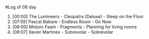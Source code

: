 #Log of 08 day

1. [00:00] The Lumineers - Cleopatra (Deluxe) - Sleep on the Floor
1. [07:59] Pascal Babare - Endless Room - Go Now
1. [08:00] Motoro Faam - Fragments - Planning for living rooms
1. [08:07] Xavier Martinex - Sobrevolar - Sobrevolar

